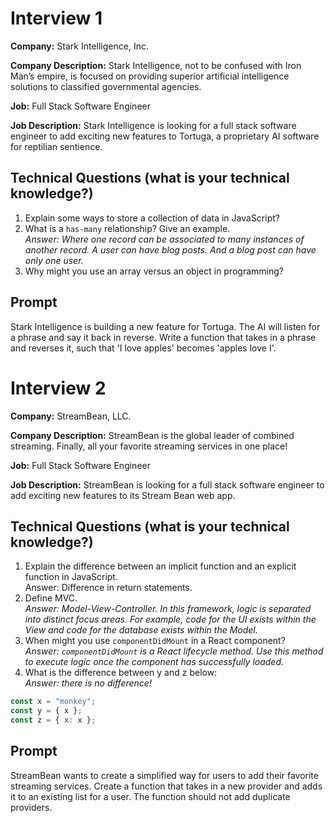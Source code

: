 # Interview 1

**Company:** Stark Intelligence, Inc.

**Company Description:** Stark Intelligence, not to be confused with Iron Man’s empire, is focused on providing superior artificial intelligence solutions to classified governmental agencies.

**Job:** Full Stack Software Engineer

**Job Description:** Stark Intelligence is looking for a full stack software engineer to add exciting new features to Tortuga, a proprietary AI software for reptilian sentience.

## Technical Questions (what is your technical knowledge?)

1. Explain some ways to store a collection of data in JavaScript?
1. What is a `has-many` relationship? Give an example.  
   _Answer: Where one record can be associated to many instances of another record. A user can have blog posts. And a blog post can have only one user._
1. Why might you use an array versus an object in programming?

## Prompt

Stark Intelligence is building a new feature for Tortuga. The AI will listen for a phrase and say it back in reverse. Write a function that takes in a phrase and reverses it, such that 'I love apples' becomes 'apples love I'.

# Interview 2

**Company:** StreamBean, LLC.

**Company Description:** StreamBean is the global leader of combined streaming. Finally, all your favorite streaming services in one place!

**Job:** Full Stack Software Engineer

**Job Description:** StreamBean is looking for a full stack software engineer to add exciting new features to its Stream Bean web app.

## Technical Questions (what is your technical knowledge?)

1. Explain the difference between an implicit function and an explicit function in JavaScript.  
   Answer: Difference in return statements.
1. Define MVC.  
   _Answer: Model-View-Controller. In this framework, logic is separated into distinct focus areas. For example, code for the UI exists within the View and code for the database exists within the Model._
1. When might you use `componentDidMount` in a React component?  
   _Answer: `componentDidMount` is a React lifecycle method. Use this method to execute logic once the component has successfully loaded._
1. What is the difference between y and z below:  
   _Answer: there is no difference!_

```javascript
const x = "monkey";
const y = { x };
const z = { x: x };
```

## Prompt

StreamBean wants to create a simplified way for users to add their favorite streaming services. Create a function that takes in a new provider and adds it to an existing list for a user. The function should not add duplicate providers.
